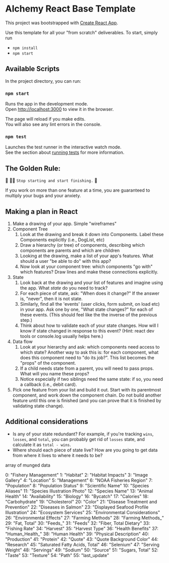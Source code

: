 # Alchemy React Base Template

This project was bootstrapped with [Create React App](https://github.com/facebook/create-react-app).

Use this template for all your "from scratch" deliverables. To start, simply run

- `npm install`
- `npm start`

## Available Scripts

In the project directory, you can run:

### `npm start`

Runs the app in the development mode.\
Open [http://localhost:3000](http://localhost:3000) to view it in the browser.

The page will reload if you make edits.\
You will also see any lint errors in the console.

### `npm test`

Launches the test runner in the interactive watch mode.\
See the section about [running tests](https://facebook.github.io/create-react-app/docs/running-tests) for more information.

## The Golden Rule: 

🦸 🦸‍♂️ `Stop starting and start finishing.` 🏁

If you work on more than one feature at a time, you are guaranteed to multiply your bugs and your anxiety.

## Making a plan in React
1) Make a drawing of your app. Simple "wireframes" 
1) Component Tree
    1) Look at the drawing and break it down into Components. Label these Components explicitly (i.e., DogList, etc)
    1) Draw a hierarchy (or tree) of components, describing which components are parents and which are children 
    1) Looking at the drawing, make a list of your app's features. What should a user "be able to do" with this app?
    1) Now look at your component tree: which components "go with" which features? Draw lines and make these connections explicitly.
1) State
    1) Look back at the drawing and your list of features and imagine using the app. What _state_ do you need to track? 
    1) For each piece of state, ask: "When does it change?" If the answer is, "never", then it is not state.
    1) Similarly, find all the 'events' (user clicks, form submit, on load etc) in your app. Ask one by one, "What state changes?" for each of these events. (This should feel like the the inverse of the previous step.)
    1) Think about how to validate each of your state changes. How will I know if state changed in response to this event? (Hint: react dev tools or console.log usually helps here.)
1) Data flow
    1) Look at your hierarchy and ask: which components need access to which state? Another way to ask this is: for each component, what does this component need to "do its job?". This list becomes the "props" of the component.
    1) If a child needs state from a parent, you will need to pass props. What will you name these props? 
    1) Notice especially if two siblings need the same state: if so, you need a callback (i.e., debit card).
1) Pick one feature from your list and build it out. Start with its parentmost component, and work down the component chain. Do not build another feature until this one is finished (and you can prove that it is finished by validating state change).

## Additional considerations
- Is any of your state redundant? For example, if you're tracking `wins`, `losses`, and `total`, you can probably get rid of `losses` state, and calculate it as `total - wins`.
- Where should each piece of state live? How are you going to get data from where it lives to where it needs to be?



array of munged data

0: "Fishery Management"
1: "Habitat"
2: "Habitat Impacts"
3: "Image Gallery"
4: "Location"
5: "Management"
6: "NOAA Fisheries Region"
7: "Population"
8: "Population Status"
9: "Scientific Name"
10: "Species Aliases"
11: "Species Illustration Photo"
12: "Species Name"
13: "Animal Health"
14: "Availability"
15: "Biology"
16: "Bycatch"
17: "Calories"
18: "Carbohydrate"
19: "Cholesterol"
20: "Color"
21: "Disease Treatment and Prevention"
22: "Diseases in Salmon"
23: "Displayed Seafood Profile Illustration"
24: "Ecosystem Services"
25: "Environmental Considerations"
26: "Environmental Effects"
27: "Farming Methods"
28: "Farming Methods_"
29: "Fat, Total"
30: "Feeds_"
31: "Feeds"
32: "Fiber, Total Dietary"
33: "Fishing Rate"
34: "Harvest"
35: "Harvest Type"
36: "Health Benefits"
37: "Human_Health_"
38: "Human Health"
39: "Physical Description"
40: "Production"
41: "Protein"
42: "Quote"
43: "Quote Background Color"
44: "Research"
45: "Saturated Fatty Acids, Total"
46: "Selenium"
47: "Serving Weight"
48: "Servings"
49: "Sodium"
50: "Source"
51: "Sugars, Total"
52: "Taste"
53: "Texture"
54: "Path"
55: "last_update"